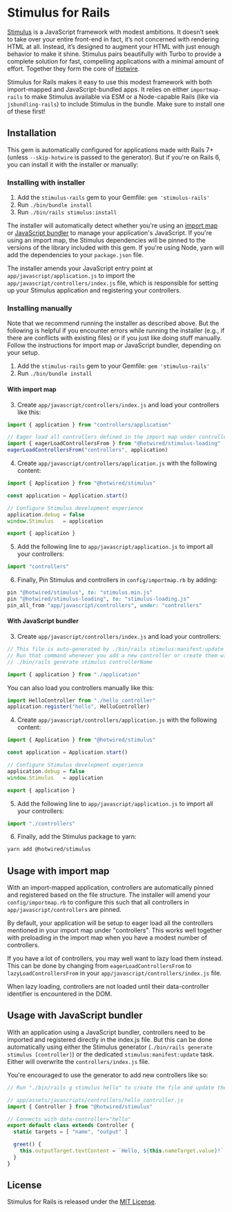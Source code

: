 # Stimulus for Rails

[Stimulus](https://stimulus.hotwired.dev) is a JavaScript framework with modest ambitions. It doesn’t seek to take over your entire front-end in fact, it’s not concerned with rendering HTML at all. Instead, it’s designed to augment your HTML with just enough behavior to make it shine. Stimulus pairs beautifully with Turbo to provide a complete solution for fast, compelling applications with a minimal amount of effort. Together they form the core of [Hotwire](https://hotwired.dev).

Stimulus for Rails makes it easy to use this modest framework with both import-mapped and JavaScript-bundled apps. It relies on either `importmap-rails` to make Stimulus available via ESM or a Node-capable Rails (like via `jsbundling-rails`) to include Stimulus in the bundle. Make sure to install one of these first!


## Installation

This gem is automatically configured for applications made with Rails 7+ (unless `--skip-hotwire` is passed to the generator). But if you're on Rails 6, you can install it with the installer or manually:

### Installing with installer

1. Add the `stimulus-rails` gem to your Gemfile: `gem 'stimulus-rails'`
2. Run `./bin/bundle install`
3. Run `./bin/rails stimulus:install`

The installer will automatically detect whether you're using an [import map](https://github.com/rails/importmap-rails) or [JavaScript bundler](https://github.com/rails/jsbundling-rails) to manage your application's JavaScript. If you're using an import map, the Stimulus dependencies will be pinned to the versions of the library included with this gem. If you're using Node, yarn will add the dependencies to your `package.json` file.

The installer amends your JavaScript entry point at `app/javascript/application.js` to import the `app/javascript/controllers/index.js` file, which is responsible for setting up your Stimulus application and registering your controllers.

### Installing manually

Note that we recommend running the installer as described above. But the following is helpful if you encounter errors while running the installer (e.g., if there are conflicts with existing files) or if you just like doing stuff manually. Follow the instructions for import map *or* JavaScript bundler, depending on your setup.

1. Add the `stimulus-rails` gem to your Gemfile: `gem 'stimulus-rails'`
2. Run `./bin/bundle install`

#### With import map

3. Create `app/javascript/controllers/index.js` and load your controllers like this:
```javascript
import { application } from "controllers/application"

// Eager load all controllers defined in the import map under controllers/**/*_controller
import { eagerLoadControllersFrom } from "@hotwired/stimulus-loading"
eagerLoadControllersFrom("controllers", application)
```

4. Create `app/javascript/controllers/application.js` with the following content:
```javascript
import { Application } from "@hotwired/stimulus"

const application = Application.start()

// Configure Stimulus development experience
application.debug = false
window.Stimulus   = application

export { application }
```

5. Add the following line to `app/javascript/application.js` to import all your controllers:
```javascript
import "controllers"
```

6. Finally, Pin Stimulus and controllers in `config/importmap.rb` by adding:
```ruby
pin "@hotwired/stimulus", to: "stimulus.min.js"
pin "@hotwired/stimulus-loading", to: "stimulus-loading.js"
pin_all_from "app/javascript/controllers", under: "controllers"

```

#### With JavaScript bundler

3. Create `app/javascript/controllers/index.js` and load your controllers:

```javascript
// This file is auto-generated by ./bin/rails stimulus:manifest:update
// Run that command whenever you add a new controller or create them with
// ./bin/rails generate stimulus controllerName

import { application } from "./application"
```

You can also load you controllers manually like this:

```javascript
import HelloController from "./hello_controller"
application.register("hello", HelloController)
```

4. Create `app/javascript/controllers/application.js` with the following content:
```javascript
import { Application } from "@hotwired/stimulus"

const application = Application.start()

// Configure Stimulus development experience
application.debug = false
window.Stimulus   = application

export { application }
```

5. Add the following line to `app/javascript/application.js` to import all your controllers:
```javascript
import "./controllers"
```

6. Finally, add the Stimulus package to yarn:
```bash
yarn add @hotwired/stimulus
```


## Usage with import map

With an import-mapped application, controllers are automatically pinned and registered based on the file structure. The installer will amend your `config/importmap.rb` to configure this such that all controllers in `app/javascript/controllers` are pinned.

By default, your application will be setup to eager load all the controllers mentioned in your import map under "controllers". This works well together with preloading in the import map when you have a modest number of controllers.

If you have a lot of controllers, you may well want to lazy load them instead. This can be done by changing from `eagerLoadControllersFrom` to `lazyLoadControllersFrom` in your `app/javascript/controllers/index.js` file.

When lazy loading, controllers are not loaded until their data-controller identifier is encountered in the DOM.


## Usage with JavaScript bundler

With an application using a JavaScript bundler, controllers need to be imported and registered directly in the index.js file. But this can be done automatically using either the Stimulus generator (`./bin/rails generate stimulus [controller]`) or the dedicated `stimulus:manifest:update` task. Either will overwrite the `controllers/index.js` file.

You're encouraged to use the generator to add new controllers like so:

```javascript
// Run "./bin/rails g stimulus hello" to create the file and update the index, then amend:

// app/assets/javascripts/controllers/hello_controller.js
import { Controller } from "@hotwired/stimulus"

// Connects with data-controller="hello"
export default class extends Controller {
  static targets = [ "name", "output" ]

  greet() {
    this.outputTarget.textContent = `Hello, ${this.nameTarget.value}!`
  }
}
```


## License

Stimulus for Rails is released under the [MIT License](https://opensource.org/licenses/MIT).
